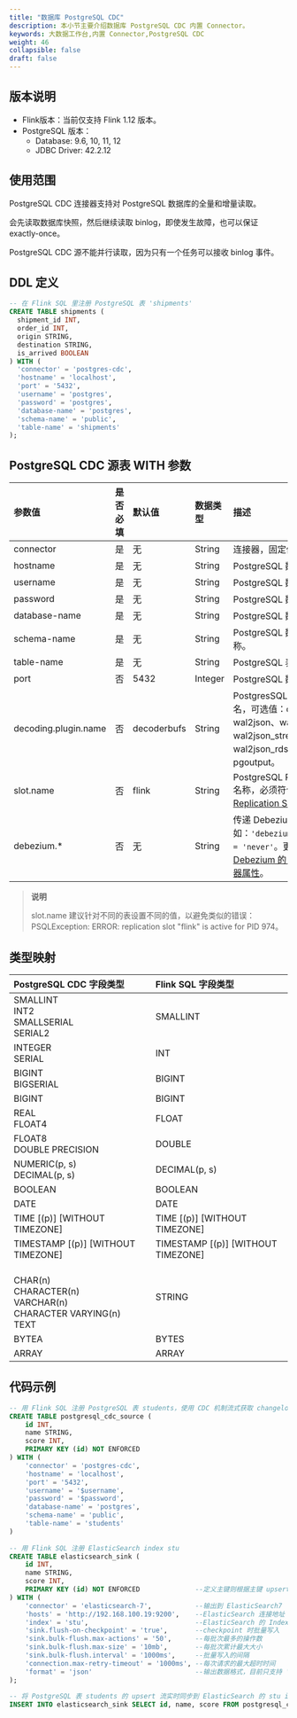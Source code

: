 ```yaml
---
title: "数据库 PostgreSQL CDC"
description: 本小节主要介绍数据库 PostgreSQL CDC 内置 Connector。 
keywords: 大数据工作台,内置 Connector,PostgreSQL CDC
weight: 46
collapsible: false
draft: false
---
```




## 版本说明

- Flink版本：当前仅支持 Flink 1.12 版本。
- PostgreSQL 版本：
  - Database: 9.6, 10, 11, 12
  - JDBC Driver: 42.2.12

## 使用范围

PostgreSQL CDC 连接器支持对 PostgreSQL 数据库的全量和增量读取。

会先读取数据库快照，然后继续读取 binlog，即使发生故障，也可以保证 exactly-once。

PostgreSQL CDC 源不能并行读取，因为只有一个任务可以接收 binlog 事件。

## DDL 定义

```sql
-- 在 Flink SQL 里注册 PostgreSQL 表 'shipments'
CREATE TABLE shipments (
  shipment_id INT,
  order_id INT,
  origin STRING,
  destination STRING,
  is_arrived BOOLEAN
) WITH (
  'connector' = 'postgres-cdc',
  'hostname' = 'localhost',
  'port' = '5432',
  'username' = 'postgres',
  'password' = 'postgres',
  'database-name' = 'postgres',
  'schema-name' = 'public',
  'table-name' = 'shipments'
);  
```

## PostgreSQL CDC 源表 WITH 参数

| 参数值               | 是否必填 | 默认值      | 数据类型 | 描述                                                         |
| :------------------- | :------- | :---------- | :------- | :----------------------------------------------------------- |
| connector            | 是       | 无          | String   | 连接器，固定值为 `jdbc`。                                    |
| hostname             | 是       | 无          | String   | PostgreSQL 数据库 IP 地址。                                  |
| username             | 是       | 无          | String   | PostgreSQL 数据库用户名。                                    |
| password             | 是       | 无          | String   | PostgreSQL 数据库密码。                                      |
| database-name        | 是       | 无          | String   | PostgreSQL 数据库名称。                                      |
| schema-name          | 是       | 无          | String   | PostgreSQL 数据库 schema 名称。                              |
| table-name           | 是       | 无          | String   | PostgreSQL 表名。                                            |
| port                 | 否       | 5432        | Integer  | PostgreSQL 数据库端口号。                                    |
| decoding.plugin.name | 否       | decoderbufs | String   | PostgresSQL 逻辑解码插件名，可选值：decoderbufs、wal2json、wal2json_rds、wal2json_streaming、wal2json_rds_streaming 和 pgoutput。 |
| slot.name            | 否       | flink       | String   | PostgreSQL Replication Slot 名称，必须符合 [PostgreSQL Replication Slot 命名规则](https://www.postgresql.org/docs/current/static/warm-standby.html#STREAMING-REPLICATION-SLOTS-MANIPULATION)。 |
| debezium.*           | 否       | 无          | String   | 传递 Debezium 的属性，如：`'debezium.snapshot.mode' = 'never'`。更多信息请查看 [Debezium 的 PostgreSQL 连接器属性](https://debezium.io/documentation/reference/1.2/connectors/postgresql.html#postgresql-connector-properties)。 |

>  **说明**
>
>  slot.name 建议针对不同的表设置不同的值，以避免类似的错误：PSQLException: ERROR: replication slot "flink" is active for PID 974。

## 类型映射

| PostgreSQL CDC 字段类型                                      | Flink SQL 字段类型                 |
| :----------------------------------------------------------- | :--------------------------------- |
| SMALLINT<br/>INT2<br/>SMALLSERIAL<br/>SERIAL2                | SMALLINT                           |
| INTEGER<br/>SERIAL                                           | INT                                |
| BIGINT<br/>BIGSERIAL                                         | BIGINT                             |
| BIGINT                                                       | BIGINT                             |
| REAL<br/>FLOAT4                                              | FLOAT                              |
| FLOAT8<br/>DOUBLE PRECISION                                  | DOUBLE                             |
| NUMERIC(p, s)<br/>DECIMAL(p, s)                              | DECIMAL(p, s)                      |
| BOOLEAN                                                      | BOOLEAN                            |
| DATE                                                         | DATE                               |
| TIME [(p)] [WITHOUT TIMEZONE]                                | TIME [(p)] [WITHOUT TIMEZONE]      |
| TIMESTAMP [(p)] [WITHOUT TIMEZONE]                           | TIMESTAMP [(p)] [WITHOUT TIMEZONE] |
| <br/>CHAR(n)<br/>CHARACTER(n)<br/>VARCHAR(n)<br/>CHARACTER VARYING(n)<br/>TEXT | STRING                             |
| BYTEA                                                        | BYTES                              |
| ARRAY                                                        | ARRAY                              |

## 代码示例

```sql
-- 用 Flink SQL 注册 PostgreSQL 表 students，使用 CDC 机制流式获取 changelog
CREATE TABLE postgresql_cdc_source (
    id INT,
    name STRING,
    score INT,
    PRIMARY KEY (id) NOT ENFORCED
) WITH (
    'connector' = 'postgres-cdc',
    'hostname' = 'localhost',
    'port' = '5432',
    'username' = '$username',
    'password' = '$password',
    'database-name' = 'postgres',
    'schema-name' = 'public',
    'table-name' = 'students'
)
 
-- 用 Flink SQL 注册 ElasticSearch index stu
CREATE TABLE elasticsearch_sink (
    id INT,
    name STRING,
    score INT,
    PRIMARY KEY (id) NOT ENFORCED              --定义主键则根据主键 upsert，否则是 append 模式
) WITH (
    'connector' = 'elasticsearch-7',           --输出到 ElasticSearch7
    'hosts' = 'http://192.168.100.19:9200',    --ElasticSearch 连接地址
    'index' = 'stu',                           --ElasticSearch 的 Index 名
    'sink.flush-on-checkpoint' = 'true',       --checkpoint 时批量写入
    'sink.bulk-flush.max-actions' = '50',      --每批次最多的操作数
    'sink.bulk-flush.max-size' = '10mb',       --每批次累计最大大小
    'sink.bulk-flush.interval' = '1000ms',     --批量写入的间隔
    'connection.max-retry-timeout' = '1000ms', --每次请求的最大超时时间
    'format' = 'json'                          --输出数据格式，目前只支持 'json'
);
 
-- 将 PostgreSQL 表 students 的 upsert 流实时同步到 ElasticSearch 的 stu index 里
INSERT INTO elasticsearch_sink SELECT id, name, score FROM postgresql_cdc_source;
```
